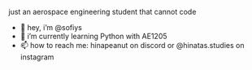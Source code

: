 just an aerospace engineering student that cannot code

- 👋 hey, i’m @sofiys
- 🌱 i’m currently learning Python with AE1205
- 📫 how to reach me: hinapeanut on discord or @hinatas.studies on instagram

<!---
sofiys/sofiys is a ✨ special ✨ repository because its `README.md` (this file) appears on your GitHub profile.
You can click the Preview link to take a look at your changes.
--->
